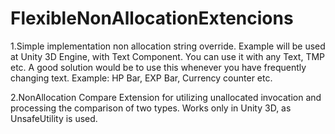 # FlexibleNonAllocationExtencions
1.Simple implementation non allocation string override.
Example will be used at Unity 3D Engine, with Text Component. You can use it with any Text, TMP etc.
A good solution would be to use this whenever you have frequently changing text. Example:
HP Bar, EXP Bar, Currency counter etc.

2.NonAllocation Compare
Extension for utilizing unallocated invocation and processing the comparison of two types. Works only in Unity 3D, as UnsafeUtility is used.
